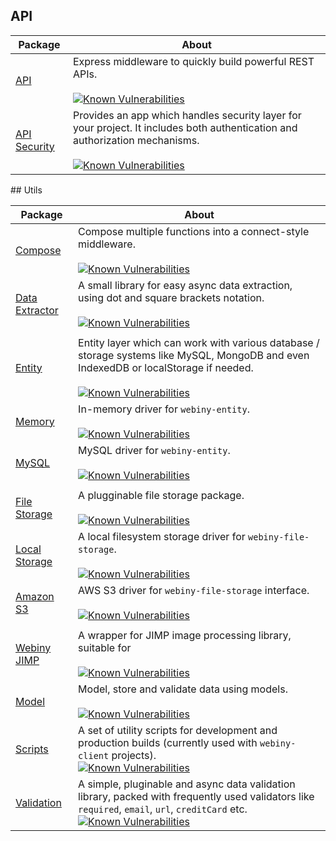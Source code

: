 ## API

| Package | About
| --- | --- |
[API](https://github.com/webiny/webiny-js/tree/master/packages-api/webiny-api) | Express middleware to quickly build powerful REST APIs. <br/><br/> [![Known Vulnerabilities](https://snyk.io/test/github/webiny/webiny-js/badge.svg?targetFile=packages-api%2Fwebiny-api%2Fpackage.json)](https://snyk.io/test/github/webiny/webiny-js?targetFile=packages-api%2Fwebiny-api%2Fpackage.json)
[API Security](https://github.com/webiny/webiny-js/tree/master/packages-api/webiny-api-security) | Provides an app which handles security layer for your project. It includes both authentication and authorization mechanisms. <br/><br/> [![Known Vulnerabilities](https://snyk.io/test/github/webiny/webiny-js/badge.svg?targetFile=packages-api%2Fwebiny-api-security%2Fpackage.json)](https://snyk.io/test/github/webiny/webiny-js?targetFile=packages-api%2Fwebiny-api-security%2Fpackage.json)


## Utils

| Package | About
| --- | --- |
[Compose](https://github.com/webiny/webiny-js/tree/master/packages-utils/webiny-cli) | Compose multiple functions into a connect-style middleware. <br/><br/> [![Known Vulnerabilities](https://snyk.io/test/github/webiny/webiny-js/badge.svg?targetFile=packages-utils%2Fwebiny-compose%2Fpackage.json)](https://snyk.io/test/github/webiny/webiny-js?targetFile=packages-utils%2Fwebiny-cli%2Fpackage.json)
[Data Extractor](https://github.com/webiny/webiny-js/tree/master/packages-utils/webiny-data-extractor) | A small library for easy async data extraction, using dot and square brackets notation. <br/><br/> [![Known Vulnerabilities](https://snyk.io/test/github/webiny/webiny-js/badge.svg?targetFile=packages-utils%2Fwebiny-data-extractor%2Fpackage.json)](https://snyk.io/test/github/webiny/webiny-js?targetFile=packages-utils%2Fwebiny-data-extractor%2Fpackage.json)
| | |
[Entity](https://github.com/webiny/webiny-js/tree/master/packages-utils/webiny-entity) | Entity layer which can work with various database / storage systems like MySQL, MongoDB and even IndexedDB or localStorage if needed. <br/><br/> [![Known Vulnerabilities](https://snyk.io/test/github/webiny/webiny-js/badge.svg?targetFile=packages-utils%2Fwebiny-entity%2Fpackage.json)](https://snyk.io/test/github/webiny/webiny-js?targetFile=packages-utils%2Fwebiny-entity%2Fpackage.json)
[Memory](https://github.com/webiny/webiny-js/tree/master/packages-utils/webiny-entity-memory) | In-memory driver for `webiny-entity`. <br/><br/> [![Known Vulnerabilities](https://snyk.io/test/github/webiny/webiny-js/badge.svg?targetFile=packages-utils%2Fwebiny-entity-memory%2Fpackage.json)](https://snyk.io/test/github/webiny/webiny-js?targetFile=packages-utils%2Fwebiny-entity-memory%2Fpackage.json)
[MySQL](https://github.com/webiny/webiny-js/tree/master/packages-utils/webiny-entity-mysql) | MySQL driver for `webiny-entity`. <br/><br/> [![Known Vulnerabilities](https://snyk.io/test/github/webiny/webiny-js/badge.svg?targetFile=packages-utils%2Fwebiny-entity-mysql%2Fpackage.json)](https://snyk.io/test/github/webiny/webiny-js?targetFile=packages-utils%2Fwebiny-entity-mysql%2Fpackage.json)
| | |
[File Storage](https://github.com/webiny/webiny-js/tree/master/packages-utils/webiny-file-storage) | A plugginable file storage package. <br/><br/> [![Known Vulnerabilities](https://snyk.io/test/github/webiny/webiny-js/badge.svg?targetFile=packages-utils%2Fwebiny-file-storage%2Fpackage.json)](https://snyk.io/test/github/webiny/webiny-js?targetFile=packages-utils%2Fwebiny-file-storage%2Fpackage.json)
[Local Storage](https://github.com/webiny/webiny-js/tree/master/packages-utils/webiny-file-storage-local) | A local filesystem storage driver for `webiny-file-storage`. <br/><br/> [![Known Vulnerabilities](https://snyk.io/test/github/webiny/webiny-js/badge.svg?targetFile=packages-utils%2Fwebiny-file-storage-local%2Fpackage.json)](https://snyk.io/test/github/webiny/webiny-js?targetFile=packages-utils%2Fwebiny-file-storage-local%2Fpackage.json)
[Amazon S3](https://github.com/webiny/webiny-js/tree/master/packages-utils/webiny-file-storage-s3) | AWS S3 driver for `webiny-file-storage` interface. <br/><br/> [![Known Vulnerabilities](https://snyk.io/test/github/webiny/webiny-js/badge.svg?targetFile=packages-utils%2Fwebiny-file-storage-s3%2Fpackage.json)](https://snyk.io/test/github/webiny/webiny-js?targetFile=packages-utils%2Fwebiny-file-storage-s3%2Fpackage.json)
| | |
[Webiny JIMP](https://github.com/webiny/webiny-js/tree/master/packages-utils/webiny-model) | A wrapper for JIMP image processing library, suitable for <br/><br/> [![Known Vulnerabilities](https://snyk.io/test/github/webiny/webiny-js/badge.svg?targetFile=packages-utils%2Fwebiny-model%2Fpackage.json)](https://snyk.io/test/github/webiny/webiny-js?targetFile=packages-utils%2Fwebiny-model%2Fpackage.json)  
[Model](https://github.com/webiny/webiny-js/tree/master/packages-utils/webiny-model) | Model, store and validate data using models. <br/><br/> [![Known Vulnerabilities](https://snyk.io/test/github/webiny/webiny-js/badge.svg?targetFile=packages-utils%2Fwebiny-model%2Fpackage.json)](https://snyk.io/test/github/webiny/webiny-js?targetFile=packages-utils%2Fwebiny-model%2Fpackage.json) 
[Scripts](https://github.com/webiny/webiny-js/tree/master/packages-utils/webiny-scripts) | A set of utility scripts for development and production builds (currently used with `webiny-client` projects). <br/> [![Known Vulnerabilities](https://snyk.io/test/github/webiny/webiny-js/badge.svg?targetFile=packages-utils%2Fwebiny-scripts%2Fpackage.json)](https://snyk.io/test/github/webiny/webiny-js?targetFile=packages-utils%2Fwebiny-scripts%2Fpackage.json)
[Validation](https://github.com/webiny/webiny-js/tree/master/packages-utils/webiny-validation)| A simple, pluginable and async data validation library, packed with frequently used validators like `required`, `email`, `url`, `creditCard` etc. <br/> [![Known Vulnerabilities](https://snyk.io/test/github/webiny/webiny-js/badge.svg?targetFile=packages-utils%2Fwebiny-validation%2Fpackage.json)](https://snyk.io/test/github/webiny/webiny-js?targetFile=packages-utils%2Fwebiny-validation%2Fpackage.json)